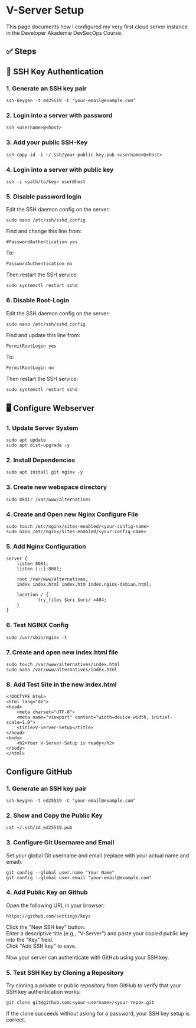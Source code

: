 # V-Server Setup

This page documents how I configured my very first cloud server instance in the Developer Akademie DevSecOps Course.

## ✅ Steps

## 🔐 SSH Key Authentication

### 1. Generate an SSH key pair

```
ssh-keygen -t ed25519 -C "your-email@example.com"
```

### 2. Login into a server with password

```
ssh <username>@<host>
```

### 3. Add your public SSH-Key

``` 
ssh-copy-id -i ~/.ssh/your-public-key.pub <username>@<host>
```

### 4. Login into a server with public key

``` 
ssh -i <path/to/key> user@host
```

### 5. Disable password login

Edit the SSH daemon config on the server:

``` 
sudo nano /etc/ssh/sshd_config
```

Find and change this line from:

``` 
#PasswordAuthentication yes
```

To:

```
PasswordAuthentication no
```

Then restart the SSH service:

``` 
sudo systemctl restart sshd
``` 

### 6. Disable Root-Login

Edit the SSH daemon config on the server:
``` 
sudo nano /etc/ssh/sshd_config
```

Find and update this line from:

``` 
PermitRootLogin yes
```

To:

``` 
PermitRootLogin no
```

Then restart the SSH service:

``` 
sudo systemctl restart sshd
``` 


## 🖥️ Configure Webserver

### 1. Update Server System

```
sudo apt update
sudo apt dist-upgrade -y
```

### 2. Install Dependencies

```
sudo apt install git nginx -y
```

### 3. Create new webspace directory

```
sudo mkdir /var/www/alternatives
```

### 4. Create and Open new Nginx Configure File

```
sudo touch /etc/nginx/sites-enabled/<your-config-name>
sudo nano /etc/nginx/sites-enabled/<your-config-name>
```

### 5. Add Nginx Configuration

```
server {
    listen 8081;
    listen [::]:8081;
    
    root /var/www/alternatives;
    index index.html index.htm index.nginx-debian.html;
    
    location / {
            try_files $uri $uri/ =404;
    }
}
```

### 6. Test NGINX Config 

```
sudo /usr/sbin/nginx -t
```

### 7. Create and open new index.html file 

```
sudo touch /var/www/alternatives/index.html
sudo nano /var/www/alternatives/index.html
```

### 8. Add Test Site in the new index.html

```
<!DOCTYPE html>
<html lang="de">
<head>
    <meta charset="UTF-8">
    <meta name="viewport" content="width=device-width, initial-scale=1.0">
    <title>V-Server-Setup</title>
</head>
<body>
    <h2>Your V-Server-Setup is ready</h2>
</body>
</html>
```

## Configure GitHub

### 1. Generate an SSH key pair 

```
ssh-keygen -t ed25519 -C "your-email@example.com"
```

### 2. Show and Copy the Public Key 

```
cat ~/.ssh/id_ed25519.pub
```

### 3. Configure Git Username and Email

Set your global Git username and email (replace with your actual name and email):

```
git config --global user.name "Your Name"
git config --global user.email "your-email@example.com"
```

### 4. Add Public Key on Github 

Open the following URL in your browser:

```
https://github.com/settings/keys
```

Click the "New SSH key" button.  
Enter a descriptive title (e.g., "V-Server") and paste your copied public key into the "Key" field.  
Click "Add SSH key" to save.

Now your server can authenticate with GitHub using your SSH key.

### 5. Test SSH Key by Cloning a Repository

Try cloning a private or public repository from GitHub to verify that your SSH key authentication works:

```
git clone git@github.com:<your-username>/<your-repo>.git
```

If the clone succeeds without asking for a password, your SSH key setup is correct.